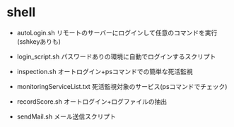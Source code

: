 # shell
- autoLogin.sh リモートのサーバーにログインして任意のコマンドを実行(sshkeyありも)

- login_script.sh パスワードありの環境に自動でログインするスクリプト

- inspection.sh オートログイン+psコマンドでの簡単な死活監視

- monitoringServiceList.txt 死活監視対象のサービス(psコマンドでチェック)

- recordScore.sh オートログイン+ログファイルの抽出

- sendMail.sh メール送信スクリプト
